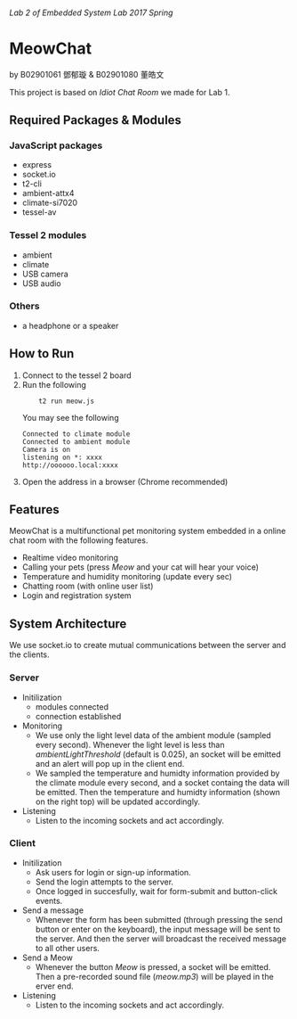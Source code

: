 ######  Lab 2 of Embedded System Lab 2017 Spring
# MeowChat 
by B02901061 鄧郁璇 & B02901080 董皓文

This project is based on *Idiot Chat Room* we made for Lab 1.

## Required Packages & Modules

### JavaScript packages
* express
* socket.io
* t2-cli
* ambient-attx4
* climate-si7020
* tessel-av

### Tessel 2 modules
* ambient
* climate
* USB camera
* USB audio

### Others
* a headphone or a speaker

## How to Run

1. Connect to the tessel 2 board
2. Run the following
    ```
        t2 run meow.js
    ```
    You may see the following
    ```
    Connected to climate module
    Connected to ambient module
    Camera is on
    listening on *: xxxx
    http://oooooo.local:xxxx
    ```
3. Open the address in a browser (Chrome recommended)

## Features
MeowChat is a multifunctional pet monitoring system embedded in a online chat room with the following features.
* Realtime video monitoring
* Calling your pets (press *Meow* and your cat will hear your voice)
* Temperature and humidity monitoring (update every sec)
* Chatting room (with online user list)
* Login and registration system

## System Architecture
We use socket.io to create mutual communications between the server and the clients.  
### Server
* Initilization
    * modules connected
    * connection established
* Monitoring
    * We use only the light level data of the ambient module (sampled every second). Whenever the light level is less than *ambientLightThreshold* (default is 0.025), an socket will be emitted and an alert will pop up in the client end.
    * We sampled the temperature and humidty information provided by the climate module every second, and a socket containg the data will be emitted. Then the temperature and humidty information (shown on the right top) will be updated accordingly.
* Listening
    *  Listen to the incoming sockets and act accordingly.

### Client
* Initilization
    * Ask users for login or sign-up information.
    * Send the login attempts to the server.
    * Once logged in succesfully, wait for form-submit and button-click events.
* Send a message
    *  Whenever the form has been submitted (through pressing the send button or enter on the keyboard), the input message will be sent to the server.  And then the server will broadcast the received message to all other users. 
* Send a Meow
    * Whenever the button *Meow* is pressed, a socket will be emitted. Then a pre-recorded sound file (*meow.mp3*) will be played in the erver end.
* Listening
    *  Listen to the incoming sockets and act accordingly.